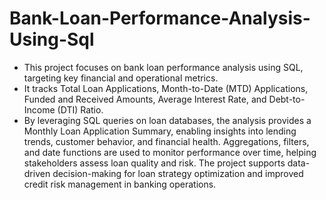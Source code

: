 # Bank-Loan-Performance-Analysis-Using-Sql
- This project focuses on bank loan performance analysis using SQL, targeting key financial and operational metrics.
- It tracks Total Loan Applications, Month-to-Date (MTD) Applications, Funded and Received Amounts, Average Interest Rate, and Debt-to-Income (DTI) Ratio.
- By leveraging SQL queries on loan databases, the analysis provides a Monthly Loan Application Summary, enabling insights into lending trends, customer behavior, and 
  financial health. Aggregations, filters, and date functions are used to monitor performance over time, helping stakeholders assess loan quality and risk. The project supports data-driven decision-making for loan strategy optimization and improved credit risk management in banking operations.
